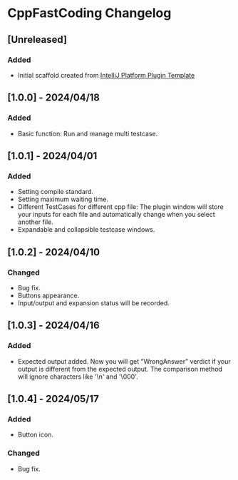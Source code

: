 <!-- Keep a Changelog guide -> https://keepachangelog.com -->

# CppFastCoding Changelog

## [Unreleased]

### Added

- Initial scaffold created
  from [IntelliJ Platform Plugin Template](https://github.com/JetBrains/intellij-platform-plugin-template)

## [1.0.0] - 2024/04/18

### Added

- Basic function: Run and manage multi testcase.

## [1.0.1] - 2024/04/01

### Added

- Setting compile standard.
- Setting maximum waiting time.
- Different TestCases for different cpp file: The plugin window will store your inputs for each file and automatically
  change when you select another file.
- Expandable and collapsible testcase windows.

## [1.0.2] - 2024/04/10

### Changed

- Bug fix.
- Buttons appearance.
- Input/output and expansion status will be recorded.

## [1.0.3] - 2024/04/16

### Added

- Expected output added. Now you will get "WrongAnswer" verdict if your output is different from the expected output.
  The comparison method will ignore characters like '\n' and '\000'.

## [1.0.4] - 2024/05/17

### Added

- Button icon.

### Changed

- Bug fix.
